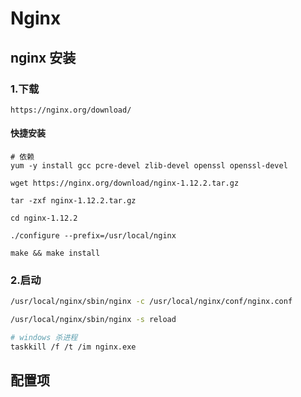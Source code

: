# Nginx 


## nginx 安装

### 1.下载
```
https://nginx.org/download/
```
#### 快捷安装

```
# 依赖
yum -y install gcc pcre-devel zlib-devel openssl openssl-devel

wget https://nginx.org/download/nginx-1.12.2.tar.gz

tar -zxf nginx-1.12.2.tar.gz

cd nginx-1.12.2

./configure --prefix=/usr/local/nginx

make && make install

```

### 2.启动
```bash
/usr/local/nginx/sbin/nginx -c /usr/local/nginx/conf/nginx.conf

/usr/local/nginx/sbin/nginx -s reload

# windows 杀进程
taskkill /f /t /im nginx.exe
```

## 配置项